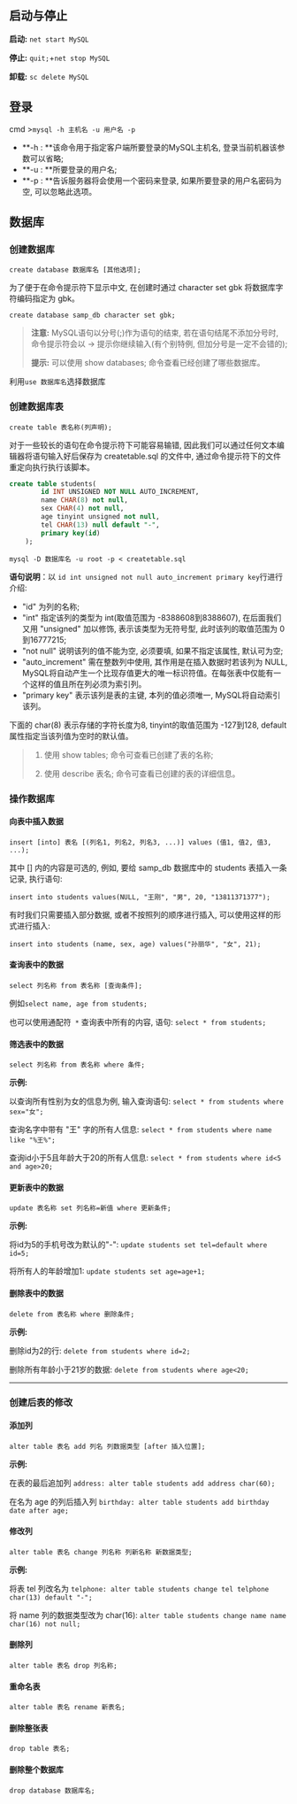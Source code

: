## 启动与停止

**启动:** `net start MySQL`

**停止:** `quit;`+`net stop MySQL`

**卸载:** `sc delete MySQL`

## 登录

cmd >`mysql -h 主机名 -u 用户名 -p`

- **-h : **该命令用于指定客户端所要登录的MySQL主机名, 登录当前机器该参数可以省略;
- **-u : **所要登录的用户名;
- **-p : **告诉服务器将会使用一个密码来登录, 如果所要登录的用户名密码为空, 可以忽略此选项。

## 数据库

### 创建数据库

`create database 数据库名 [其他选项];`

为了便于在命令提示符下显示中文, 在创建时通过 character set gbk 将数据库字符编码指定为 gbk。

`create database samp_db character set gbk;`

> **注意:** MySQL语句以分号(;)作为语句的结束, 若在语句结尾不添加分号时, 命令提示符会以 -> 提示你继续输入(有个别特例, 但加分号是一定不会错的);
>
> **提示:** 可以使用 show databases; 命令查看已经创建了哪些数据库。

利用`use 数据库名`选择数据库

### 创建数据库表

`create table 表名称(列声明);`

对于一些较长的语句在命令提示符下可能容易输错, 因此我们可以通过任何文本编辑器将语句输入好后保存为 createtable.sql 的文件中, 通过命令提示符下的文件重定向执行执行该脚本。

```sql
create table students(
		id INT UNSIGNED NOT NULL AUTO_INCREMENT,
		name CHAR(8) not null,
		sex CHAR(4) not null,
		age tinyint unsigned not null,
		tel CHAR(13) null default "-",
		primary key(id)
	);
```

`mysql -D 数据库名 -u root -p < createtable.sql`

**语句说明**：以 `id int unsigned not null auto_increment primary key`行进行介绍:

- "id" 为列的名称;
- "int" 指定该列的类型为 int(取值范围为 -8388608到8388607), 在后面我们又用 "unsigned" 加以修饰, 表示该类型为无符号型, 此时该列的取值范围为 0到16777215;
- "not null" 说明该列的值不能为空, 必须要填, 如果不指定该属性, 默认可为空;
- "auto_increment" 需在整数列中使用, 其作用是在插入数据时若该列为 NULL, MySQL将自动产生一个比现存值更大的唯一标识符值。在每张表中仅能有一个这样的值且所在列必须为索引列。
- "primary key" 表示该列是表的主键, 本列的值必须唯一, MySQL将自动索引该列。

下面的 char(8) 表示存储的字符长度为8, tinyint的取值范围为 -127到128, default 属性指定当该列值为空时的默认值。

> 1. 使用 show tables; 命令可查看已创建了表的名称; 
>
> 2. 使用 describe 表名; 命令可查看已创建的表的详细信息。

### 操作数据库

#### 向表中插入数据

`insert [into] 表名 [(列名1, 列名2, 列名3, ...)] values (值1, 值2, 值3, ...);`

其中 [] 内的内容是可选的, 例如, 要给 samp_db 数据库中的 students 表插入一条记录, 执行语句:

`insert into students values(NULL, "王刚", "男", 20, "13811371377");`

有时我们只需要插入部分数据, 或者不按照列的顺序进行插入, 可以使用这样的形式进行插入:

`insert into students (name, sex, age) values("孙丽华", "女", 21);`

#### 查询表中的数据

`select 列名称 from 表名称 [查询条件];`

例如`select name, age from students; `

也可以使用通配符` *` 查询表中所有的内容, 语句: `select * from students;`

#### 筛选表中的数据

`select 列名称 from 表名称 where 条件;`

**示例:**

以查询所有性别为女的信息为例, 输入查询语句: `select * from students where sex="女";`

查询名字中带有 "王" 字的所有人信息: `select * from students where name like "%王%";`

查询id小于5且年龄大于20的所有人信息: `select * from students where id<5 and age>20;`

#### 更新表中的数据

`update 表名称 set 列名称=新值 where 更新条件;`

**示例:**

将id为5的手机号改为默认的"-": `update students set tel=default where id=5;`

将所有人的年龄增加1: `update students set age=age+1;`

#### 删除表中的数据

`delete from 表名称 where 删除条件;`

**示例:**

删除id为2的行: `delete from students where id=2;`

删除所有年龄小于21岁的数据: `delete from students where age<20;`

---

### 创建后表的修改

#### 添加列

`alter table 表名 add 列名 列数据类型 [after 插入位置];`

**示例:**

在表的最后追加列 `address: alter table students add address char(60);`

在名为 age 的列后插入列 `birthday: alter table students add birthday date after age;`

#### 修改列

`alter table 表名 change 列名称 列新名称 新数据类型;`

**示例:**

将表 tel 列改名为 `telphone: alter table students change tel telphone char(13) default "-";`

将 name 列的数据类型改为 char(16): `alter table students change name name char(16) not null;`

#### 删除列

`alter table 表名 drop 列名称;`

#### 重命名表

`alter table 表名 rename 新表名;`

#### 删除整张表

`drop table 表名;`

#### 删除整个数据库

`drop database 数据库名;`

